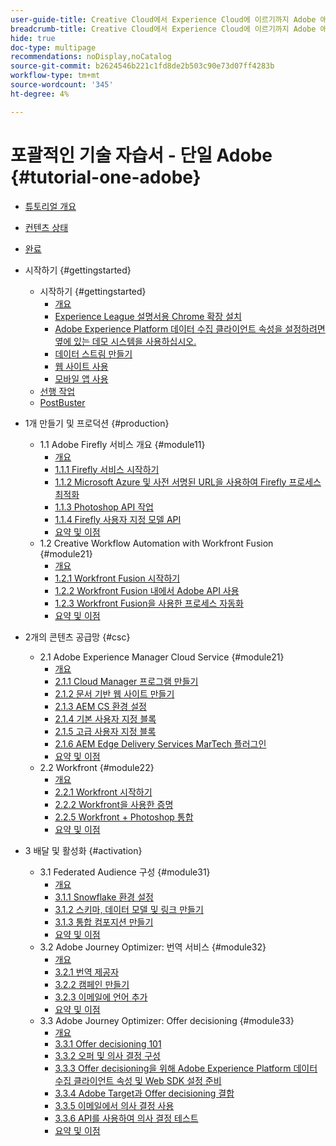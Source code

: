 ```yaml
---
user-guide-title: Creative Cloud에서 Experience Cloud에 이르기까지 Adobe 애플리케이션을 위한 포괄적인 기술 자습서
breadcrumb-title: Creative Cloud에서 Experience Cloud에 이르기까지 Adobe 애플리케이션을 위한 포괄적인 기술 자습서
hide: true
doc-type: multipage
recommendations: noDisplay,noCatalog
source-git-commit: b2624546b221c1fd8de2b503c90e73d07ff4283b
workflow-type: tm+mt
source-wordcount: '345'
ht-degree: 4%

---
```



# 포괄적인 기술 자습서 - 단일 Adobe {#tutorial-one-adobe}

+ [튜토리얼 개요](/help/tutorial-one-adobe/overview.md)
+ [컨텐츠 상태](/help/tutorial-one-adobe/status.md)
+ [완료](/help/tutorial-one-adobe/completion.md)

+ 시작하기 {#gettingstarted}
   + 시작하기 {#gettingstarted}
      + [개요](/help/tutorial-one-adobe/modules/getting-started/gettingstarted/getting-started.md)
      + [Experience League 설명서용 Chrome 확장 설치](/help/tutorial-one-adobe/modules/getting-started/gettingstarted/ex1.md)
      + [Adobe Experience Platform 데이터 수집 클라이언트 속성을 설정하려면 옆에 있는 데모 시스템을 사용하십시오.](/help/tutorial-one-adobe/modules/getting-started/gettingstarted/ex2.md)
      + [데이터 스트림 만들기](/help/tutorial-one-adobe/modules/getting-started/gettingstarted/ex3.md)
      + [웹 사이트 사용](/help/tutorial-one-adobe/modules/getting-started/gettingstarted/ex4.md)
      + [모바일 앱 사용](/help/tutorial-one-adobe/modules/getting-started/gettingstarted/ex5.md)
   + [선행 작업](/help/tutorial-one-adobe/prework.md)
   + [PostBuster](/help/tutorial-one-adobe/postbuster.md)

+ 1개 만들기 및 프로덕션 {#production}
   + 1.1 Adobe Firefly 서비스 개요 {#module11}
      + [개요](/help/tutorial-one-adobe/modules/creative-cloud/module1.1/firefly-services.md)
      + [1.1.1 Firefly 서비스 시작하기](/help/tutorial-one-adobe/modules/creative-cloud/module1.1/ex1.md)
      + [1.1.2 Microsoft Azure 및 사전 서명된 URL을 사용하여 Firefly 프로세스 최적화](/help/tutorial-one-adobe/modules/creative-cloud/module1.1/ex2.md)
      + [1.1.3 Photoshop API 작업](/help/tutorial-one-adobe/modules/creative-cloud/module1.1/ex3.md)
      + [1.1.4 Firefly 사용자 지정 모델 API](/help/tutorial-one-adobe/modules/creative-cloud/module1.1/ex4.md)
      + [요약 및 이점](/help/tutorial-one-adobe/modules/creative-cloud/module1.1/summary.md)
   + 1.2 Creative Workflow Automation with Workfront Fusion {#module21}
      + [개요](/help/tutorial-one-adobe/modules/creative-cloud/module1.2/automation.md)
      + [1.2.1 Workfront Fusion 시작하기](/help/tutorial-one-adobe/modules/creative-cloud/module1.2/ex1.md)
      + [1.2.2 Workfront Fusion 내에서 Adobe API 사용](/help/tutorial-one-adobe/modules/creative-cloud/module1.2/ex2.md)
      + [1.2.3 Workfront Fusion을 사용한 프로세스 자동화](/help/tutorial-one-adobe/modules/creative-cloud/module1.2/ex3.md)
      + [요약 및 이점](/help/tutorial-one-adobe/modules/creative-cloud/module1.2/summary.md)

+ 2개의 콘텐츠 공급망 {#csc}
   + 2.1 Adobe Experience Manager Cloud Service {#module21}
      + [개요](/help/tutorial-one-adobe/modules/csc/module2.1/aemcs.md)
      + [2.1.1 Cloud Manager 프로그램 만들기](/help/tutorial-one-adobe/modules/csc/module2.1/ex1.md)
      + [2.1.2 문서 기반 웹 사이트 만들기](/help/tutorial-one-adobe/modules/csc/module2.1/ex2.md)
      + [2.1.3 AEM CS 환경 설정](/help/tutorial-one-adobe/modules/csc/module2.1/ex3.md)
      + [2.1.4 기본 사용자 지정 블록](/help/tutorial-one-adobe/modules/csc/module2.1/ex4.md)
      + [2.1.5 고급 사용자 지정 블록](/help/tutorial-one-adobe/modules/csc/module2.1/ex5.md)
      + [2.1.6 AEM Edge Delivery Services MarTech 플러그인](/help/tutorial-one-adobe/modules/csc/module2.1/ex6.md)
      + [요약 및 이점](/help/tutorial-one-adobe/modules/csc/module2.1/summary.md)
   + 2.2 Workfront {#module22}
      + [개요](/help/tutorial-one-adobe/modules/csc/module2.2/workfront.md)
      + [2.2.1 Workfront 시작하기](/help/tutorial-one-adobe/modules/csc/module2.2/ex1.md)
      + [2.2.2 Workfront을 사용한 증명](/help/tutorial-one-adobe/modules/csc/module2.2/ex2.md)
      + [2.2.5 Workfront + Photoshop 통합](/help/tutorial-one-adobe/modules/csc/module2.2/ex5.md)
      + [요약 및 이점](/help/tutorial-one-adobe/modules/csc/module2.2/summary.md)

+ 3 배달 및 활성화 {#activation}
   + 3.1 Federated Audience 구성 {#module31}
      + [개요](/help/tutorial-one-adobe/modules/uce/module3.1/fac.md)
      + [3.1.1 Snowflake 환경 설정](/help/tutorial-one-adobe/modules/uce/module3.1/ex1.md)
      + [3.1.2 스키마, 데이터 모델 및 링크 만들기](/help/tutorial-one-adobe/modules/uce/module3.1/ex2.md)
      + [3.1.3 통합 컴포지션 만들기](/help/tutorial-one-adobe/modules/uce/module3.1/ex3.md)
      + [요약 및 이점](/help/tutorial-one-adobe/modules/uce/module3.1/summary.md)
   + 3.2 Adobe Journey Optimizer: 번역 서비스 {#module32}
      + [개요](/help/tutorial-one-adobe/modules/uce/module3.2/ajotranslationsvcs.md)
      + [3.2.1 번역 제공자](/help/tutorial-one-adobe/modules/uce/module3.2/ex1.md)
      + [3.2.2 캠페인 만들기](/help/tutorial-one-adobe/modules/uce/module3.2/ex2.md)
      + [3.2.3 이메일에 언어 추가](/help/tutorial-one-adobe/modules/uce/module3.2/ex3.md)
      + [요약 및 이점](/help/tutorial-one-adobe/modules/uce/module3.2/summary.md)
   + 3.3 Adobe Journey Optimizer: Offer decisioning {#module33}
      + [개요](/help/tutorial-one-adobe/modules/uce/module3.3/offer-decisioning.md)
      + [3.3.1 Offer decisioning 101](/help/tutorial-one-adobe/modules/uce/module3.3/ex1.md)
      + [3.3.2 오퍼 및 의사 결정 구성](/help/tutorial-one-adobe/modules/uce/module3.3/ex2.md)
      + [3.3.3 Offer decisioning을 위해 Adobe Experience Platform 데이터 수집 클라이언트 속성 및 Web SDK 설정 준비](/help/tutorial-one-adobe/modules/uce/module3.3/ex3.md)
      + [3.3.4 Adobe Target과 Offer decisioning 결합](/help/tutorial-one-adobe/modules/uce/module3.3/ex4.md)
      + [3.3.5 이메일에서 의사 결정 사용](/help/tutorial-one-adobe/modules/uce/module3.3/ex5.md)
      + [3.3.6 API를 사용하여 의사 결정 테스트](/help/tutorial-one-adobe/modules/uce/module3.3/ex6.md)
      + [요약 및 이점](/help/tutorial-one-adobe/modules/uce/module3.3/summary.md)

